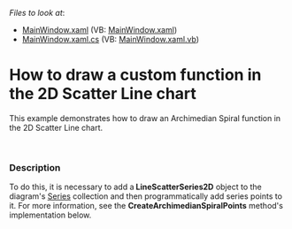 <!-- default file list -->
*Files to look at*:

* [MainWindow.xaml](./CS/ScatterLineChartWithCustomFunction/MainWindow.xaml) (VB: [MainWindow.xaml](./VB/ScatterLineChartWithCustomFunction/MainWindow.xaml))
* [MainWindow.xaml.cs](./CS/ScatterLineChartWithCustomFunction/MainWindow.xaml.cs) (VB: [MainWindow.xaml.vb](./VB/ScatterLineChartWithCustomFunction/MainWindow.xaml.vb))
<!-- default file list end -->
# How to draw a custom function in the 2D Scatter Line chart  


<p>This example demonstrates how to draw an Archimedian Spiral function in the 2D Scatter Line chart. </p><br />



<h3>Description</h3>

<p>To do this, it is necessary to add a<strong> LineScatterSeries2D</strong> object to the  diagram&#39;s <a href="http://documentation.devexpress.com/#WPF/DevExpressXpfChartsDiagram_Seriestopic"><u>Series</u></a> collection and then programmatically add series points to it. For more information, see the <strong>CreateArchimedianSpiralPoints</strong> method&#39;s implementation below.</p><br />


<br/>


